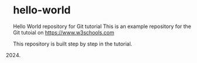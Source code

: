 # hello-world
Hello World repository for Git tutorial
This is an example repository for the Git tutoial on https://www.w3schools.com

This repository is built step by step in the tutorial.

2024.